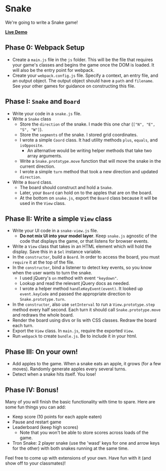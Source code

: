 # Snake

We're going to write a Snake game!

**[Live Demo](http://appacademy.github.io/curriculum/snake/index.html)**

## Phase 0: Webpack Setup

* Create a `main.js` file in the `js` folder. This will be the file that
requires your game's classes and begins the game once the DOM is loaded. It
will also be the entry point for webpack.
* Create your `webpack.config.js` file. Specify a context, an entry file, and an
output object. The output object should have a `path` and `filename`. See your
other games for guidance on constructing this file.

## Phase I: `Snake` and `Board`

* Write your code in a `snake.js` file.
* Write a `Snake` class
    * Store the `direction` of the snake. I made this one char
      (`["N", "E", "S", "W"]`).
    * Store the `segments` of the snake. I stored grid coordinates.
    * I wrote a simple `Coord` class. It had utility methods `plus`,
      `equals`, and `isOpposite`.
      * An alternative would be writing helper methods that take two
        array arguments.
    * Write a `Snake.prototype.move` function that will move the snake in the
      current direction.
    * I wrote a simple `turn` method that took a new direction and
      updated `direction`.
* Write a `Board` class.
    * The board should construct and hold a `Snake`.
    * Later, your `Board` can hold on to the apples that are on the board.
    * At the bottom on `snake.js`, export the `Board` class because it will be
    used in the `View` class.

## Phase II: Write a simple `View` class

* Write your UI code in a `snake-view.js` file.
    * **Do not mix UI into your model layer**. Keep `snake.js`
      agnostic of the code that displays the game, or that listens for
      browser events.
* Write a `View` class that takes in an HTML element which will hold
  the display. Save this in a `$el` instance variable.
* In the `constructor`, build a `Board`. In order to access the board, you must
 `require` it at the top of the file.
* In the `constructor`, bind a listener to detect key events, so you
  know when the user wants to turn the snake.
    * I used jQuery's `on` method with event `"keydown"`.
    * Lookup and read the relevant jQuery docs as needed.
    * I wrote a helper method `handleKeyEvent(event)`. It looked up
      `event.keyCode` and passed the appropriate direction to
      `Snake.prototype.turn`.
* In the `constructor`, also use `setInterval` to run a `View.prototype.step`
 method every half second. Each turn it should call `Snake.prototype.move` and
 redraws the whole board.
* Render the board using divs or lis with CSS classes. Redraw the board each
turn.
* Export the `View` class. In `main.js`, require the exported `View`.
* Run `webpack` to create `bundle.js`. Be to include it in your html.

## Phase III: On your own!

* Add apples to the game. When a snake eats an apple, it grows (for a
  few moves). Randomly generate apples every several turns.
* Detect when a snake hits itself. You lose!

## Phase IV: Bonus!

Many of you will finish the basic functionality with time to
spare. Here are some fun things you can add:

* Keep score (10 points for each apple eaten)
* Pause and restart game
* Leaderboard (keep high scores)
    * Note that you won't be able to store scores across loads of the
      game.
* Tron Snake: 2 player snake (use the 'wasd' keys for one and arrow
  keys for the other) with both snakes running at the same time.

Feel free to come up with extensions of your own. Have fun with it
(and show off to your classmates)!
